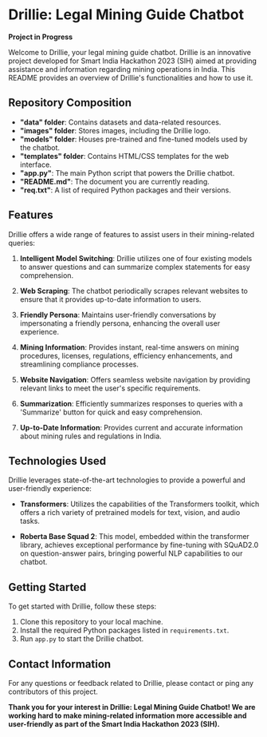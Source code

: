 # Drillie: Legal Mining Guide Chatbot

**Project in Progress**

Welcome to Drillie, your legal mining guide chatbot. Drillie is an innovative project developed for Smart India Hackathon 2023 (SIH) aimed at providing assistance and information regarding mining operations in India. This README provides an overview of Drillie's functionalities and how to use it.

## Repository Composition

- **"data" folder**: Contains datasets and data-related resources.
- **"images" folder**: Stores images, including the Drillie logo.
- **"models" folder**: Houses pre-trained and fine-tuned models used by the chatbot.
- **"templates" folder**: Contains HTML/CSS templates for the web interface.
- **"app.py"**: The main Python script that powers the Drillie chatbot.
- **"README.md"**: The document you are currently reading.
- **"req.txt"**: A list of required Python packages and their versions.

## Features

Drillie offers a wide range of features to assist users in their mining-related queries:

1. **Intelligent Model Switching**: Drillie utilizes one of four existing models to answer questions and can summarize complex statements for easy comprehension.

2. **Web Scraping**: The chatbot periodically scrapes relevant websites to ensure that it provides up-to-date information to users.

3. **Friendly Persona**: Maintains user-friendly conversations by impersonating a friendly persona, enhancing the overall user experience.

4. **Mining Information**: Provides instant, real-time answers on mining procedures, licenses, regulations, efficiency enhancements, and streamlining compliance processes.

5. **Website Navigation**: Offers seamless website navigation by providing relevant links to meet the user's specific requirements.

6. **Summarization**: Efficiently summarizes responses to queries with a 'Summarize' button for quick and easy comprehension.

7. **Up-to-Date Information**: Provides current and accurate information about mining rules and regulations in India.

## Technologies Used

Drillie leverages state-of-the-art technologies to provide a powerful and user-friendly experience:

- **Transformers**: Utilizes the capabilities of the Transformers toolkit, which offers a rich variety of pretrained models for text, vision, and audio tasks.

- **Roberta Base Squad 2**: This model, embedded within the transformer library, achieves exceptional performance by fine-tuning with SQuAD2.0 on question-answer pairs, bringing powerful NLP capabilities to our chatbot.

## Getting Started

To get started with Drillie, follow these steps:

1. Clone this repository to your local machine.
2. Install the required Python packages listed in `requirements.txt`.
3. Run `app.py` to start the Drillie chatbot.

## Contact Information

For any questions or feedback related to Drillie, please contact or ping any contributors of this project.

**Thank you for your interest in Drillie: Legal Mining Guide Chatbot! We are working hard to make mining-related information more accessible and user-friendly as part of the Smart India Hackathon 2023 (SIH).**
